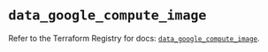 # `data_google_compute_image`

Refer to the Terraform Registry for docs: [`data_google_compute_image`](https://registry.terraform.io/providers/hashicorp/google/5.43.1/docs/data-sources/compute_image).
